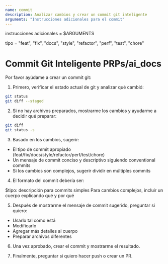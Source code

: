 ```yaml
---
name: commit
description: Analizar cambios y crear un commit git inteligente
arguments: "Instrucciones adicionales para el commit"
---
```


instrucciones adicionales = $ARGUMENTS

tipo = "feat", "fix", "docs", "style", "refactor", "perf", "test", "chore"

# Commit Git Inteligente PRPs/ai_docs

Por favor ayúdame a crear un commit git:

1. Primero, verificar el estado actual de git y analizar qué cambió:

```bash
git status
git diff --staged
```

2. Si no hay archivos preparados, mostrarme los cambios y ayudarme a decidir qué preparar:

```bash
git diff
git status -s
```

3. Basado en los cambios, sugerir:

- El tipo de commit apropiado (feat/fix/docs/style/refactor/perf/test/chore)
- Un mensaje de commit conciso y descriptivo siguiendo conventional commits
- Si los cambios son complejos, sugerir dividir en múltiples commits

4. El formato del commit debería ser:

$tipo: descripción para commits simples
Para cambios complejos, incluir un cuerpo explicando qué y por qué

5. Después de mostrarme el mensaje de commit sugerido, preguntar si quiero:

- Usarlo tal como está
- Modificarlo
- Agregar más detalles al cuerpo
- Preparar archivos diferentes

6. Una vez aprobado, crear el commit y mostrarme el resultado.

7. Finalmente, preguntar si quiero hacer push o crear un PR.